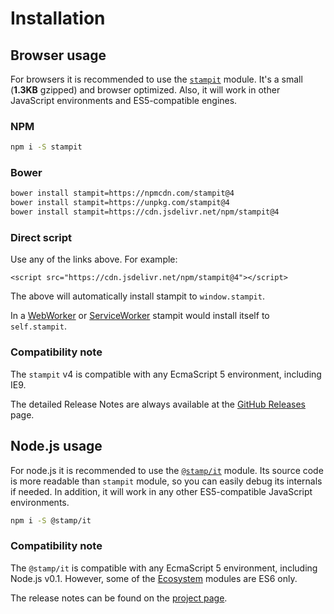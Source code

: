 # Installation

## Browser usage

For browsers it is recommended to use the [`stampit`](https://github.com/stampit-org/stampit) module. It's a small \(**1.3KB** gzipped\) and browser optimized. Also, it will work in other JavaScript environments and ES5-compatible engines.

### NPM

```bash
npm i -S stampit
```

### Bower

```bash
bower install stampit=https://npmcdn.com/stampit@4
bower install stampit=https://unpkg.com/stampit@4
bower install stampit=https://cdn.jsdelivr.net/npm/stampit@4
```

### Direct script

Use any of the links above. For example:

```markup
<script src="https://cdn.jsdelivr.net/npm/stampit@4"></script>
```

The above will automatically install stampit to `window.stampit`.

In a [WebWorker](https://developer.mozilla.org/en-US/docs/Web/API/Web_Workers_API/Using_web_workers) or [ServiceWorker](https://developer.mozilla.org/en-US/docs/Web/API/Service_Worker_API) stampit would install itself to `self.stampit`.

### Compatibility note

The `stampit` v4 is compatible with any EcmaScript 5 environment, including IE9.

The detailed Release Notes are always available at the [GitHub Releases](https://github.com/stampit-org/stampit/releases) page.

## Node.js usage

For node.js it is recommended to use the [`@stamp/it`](https://github.com/stampit-org/stamp/tree/master/packages/it) module. Its source code is more readable than `stampit` module, so you can easily debug its internals if needed. In addition, it will work in any other ES5-compatible JavaScript environments.

```bash
npm i -S @stamp/it
```

### Compatibility note

The `@stamp/it` is compatible with any EcmaScript 5 environment, including Node.js v0.1. However, some of the [Ecosystem](https://github.com/stampit-org/docs/tree/cb1b11dcef3e3b0b3aa5212adcf9047a2f882b06/ecosystem.md) modules are ES6 only.

The release notes can be found on the [project page](https://github.com/stampit-org/stamp).

